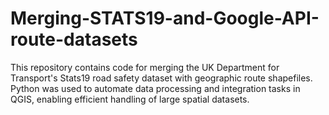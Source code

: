 # Merging-STATS19-and-Google-API-route-datasets
This repository contains code for merging the UK Department for Transport's Stats19 road safety dataset with geographic route shapefiles. Python was used to automate data processing and integration tasks in QGIS, enabling efficient handling of large spatial datasets. 
